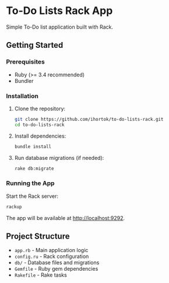 # To-Do Lists Rack App

Simple To-Do list application built with Rack.

## Getting Started

### Prerequisites
- Ruby (>= 3.4 recommended)
- Bundler

### Installation
1. Clone the repository:
   ```zsh
   git clone https://github.com/ihortok/to-do-lists-rack.git
   cd to-do-lists-rack
   ```
2. Install dependencies:
   ```zsh
   bundle install
   ```
3. Run database migrations (if needed):
   ```zsh
   rake db:migrate
   ```

### Running the App
Start the Rack server:
```zsh
rackup
```
The app will be available at [http://localhost:9292](http://localhost:9292).

## Project Structure
- `app.rb` - Main application logic
- `config.ru` - Rack configuration
- `db/` - Database files and migrations
- `Gemfile` - Ruby gem dependencies
- `Rakefile` - Rake tasks
